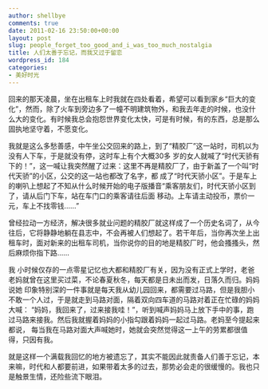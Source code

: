 ```yaml
---
author: shellbye
comments: true
date: 2011-02-16 23:50:00+00:00
layout: post
slug: people_forget_too_good_and_i_was_too_much_nostalgia
title: 人们太善于忘记，而我又过于留恋
wordpress_id: 184
categories:
- 美好时光
---
```


回来的那天凌晨，坐在出租车上时我就在四处看着，希望可以看到家乡“巨大的变化”，然而，除了火车到旁边多了一幢不明建筑物外，和我去年走的时候，也没什么大的变化。有时候我总会抱怨世界变化太快，可是有时候，有的东西，总是那么固执地坚守着，不愿变化。

我就是这么多愁善感，中午坐公交回来的路上，到了“精胶厂”这一站时，司机以为没有人下车，于是就没有停，这时车上有个大概30多 岁的女人就喊了“时代天骄有下的！”，这一喊让我突然醒了过来：这里不再是精胶厂了，由于新盖了一个叫“时代天骄”的小区，公交的这一站也都改了名字，都 成了“时代天骄小区”。于是车上的喇叭上想起了不知从什么时候开始的电子版播音“乘客朋友们，时代天骄小区到了，请从后门下车，站在车门口的乘客请往后面 移动。上车请主动投币，票价一元，车上不找零钱……”

曾经拉动一方经济，解决很多就业问题的精胶厂就这样成了一个历史名词了，从今往后，它将静静地躺在县志中，不会再被人们想起了。若干年后，当你再次坐上出租车时，面对新来的出租车司机，当你说你的目的地是精胶厂时，他会搔搔头，然后麻烦你指下路……

我 小时候仅存的一点零星记忆也大都和精胶厂有关，因为没有正式上学时，老爸老妈就曾在这里买过菜，不论春夏秋冬，每天都是日未出而发，日落久而归。妈妈说她 印象特别深的一件事就是每天我从幼儿园回来，都需要过马路，但是我胆小不敢一个人过，于是就走到马路对面，隔着双向四车道的马路对着正在忙碌的妈妈大喊： “妈妈，我回来了，过来接我哇！”，听到喊声妈妈马上放下手中的事，跑过马路来接我。然后我就握着妈妈的小指勾跟着妈妈一起过马路。老妈至今提起来都说， 每当我在马路对面大声喊她时，她就会突然觉得这一上午的劳累都很值得，只因有我。

就是这样一个满载我回忆的地方被遗忘了，其实不能因此就责备人们善于忘记，本来嘛，时代和人都要前进，如果带着太多的过去，那势必会走的很缓慢的。我也只是触景生情，还险些流下眼泪。
